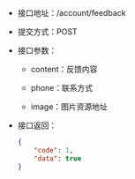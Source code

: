 * 接口地址：/account/feedback

* 提交方式：POST

* 接口参数：

  * content：反馈内容

  * phone：联系方式

  * image：图片资源地址

* 接口返回：

  ```json
  {
      "code": 1,
      "data": true
  }
  ```



